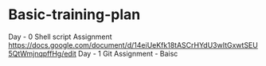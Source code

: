 # Basic-training-plan

Day - 0 Shell script Assignment
https://docs.google.com/document/d/14eiUeKfk18tASCrHYdU3wItGxwtSEU5QtWmjnqpffHg/edit
Day - 1 Git Assignment - Baisc
